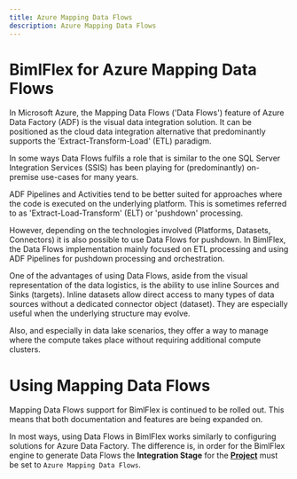 ```yaml
---
title: Azure Mapping Data Flows
description: Azure Mapping Data Flows
---
```


# BimlFlex for Azure Mapping Data Flows

In Microsoft Azure, the Mapping Data Flows ('Data Flows') feature of Azure Data Factory (ADF) is the visual data integration solution. It can be positioned as the cloud data integration alternative that predominantly supports the 'Extract-Transform-Load' (ETL) paradigm.

In some ways Data Flows fulfils a role that is similar to the one SQL Server Integration Services (SSIS) has been playing for (predominantly) on-premise use-cases for many years.

ADF Pipelines and Activities tend to be better suited for approaches where the code is executed on the underlying platform. This is sometimes referred to as 'Extract-Load-Transform' (ELT) or 'pushdown' processing.

However, depending on the technologies involved (Platforms, Datasets, Connectors) it is also possible to use Data Flows for pushdown. In BimlFlex, the Data Flows implementation mainly focused on ETL processing and using ADF Pipelines for pushdown processing and orchestration.

One of the advantages of using Data Flows, aside from the visual representation of the data logistics, is the ability to use inline Sources and Sinks (targets). Inline datasets allow direct access to many types of data sources without a dedicated connector object (dataset). They are especially useful when the underlying structure may evolve.

Also, and especially in data lake scenarios, they offer a way to manage where the compute takes place without requiring additional compute clusters.

# Using Mapping Data Flows

Mapping Data Flows support for BimlFlex is continued to be rolled out. This means that both documentation and features are being expanded on.

In most ways, using Data Flows in BimlFlex works similarly to configuring solutions for Azure Data Factory. The difference is, in order for the BimlFlex engine to generate Data Flows the **Integration Stage** for the [**Project**](bimlflex-project-editor) must be set to `Azure Mapping Data Flows`.
